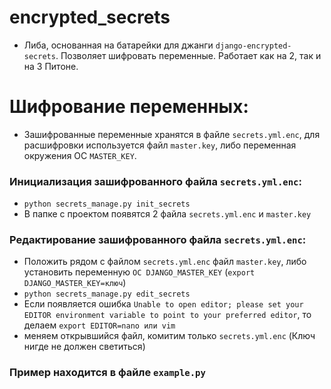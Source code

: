 # encrypted_secrets

* Либа, основанная на батарейки для джанги `django-encrypted-secrets`. Позволяет шифровать переменные. Работает как на 2, так и на 3 Питоне.

# Шифрование переменных: 
* Зашифрованные переменные хранятся в файле `secrets.yml.enc`, для расшифровки используется файл `master.key`, либо переменная окружения ОС `MASTER_KEY`.
### Инициализация зашифрованного файла `secrets.yml.enc`:
* `python secrets_manage.py init_secrets`
* В папке с проектом появятся 2 файла `secrets.yml.enc` и `master.key`
### Редактирование зашифрованного файла `secrets.yml.enc`:
* Положить рядом с файлом `secrets.yml.enc` файл `master.key`, либо установить переменную `ОС DJANGO_MASTER_KEY` (`export DJANGO_MASTER_KEY=ключ`)
* `python secrets_manage.py edit_secrets`
* Если появляется ошибка `Unable to open editor; please set your EDITOR environment variable to point to your preferred editor`, то делаем `export EDITOR=nano или vim`
* меняем открывшийся файл, комитим только `secrets.yml.enc` (Ключ нигде не должен светиться)

### Пример находится в файле `example.py`